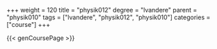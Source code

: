+++
weight = 120
title = "physik012"
degree = "lvandere"
parent = "physik010"
tags = ["lvandere", "physik012", "physik010"]
categories = ["course"]
+++

{{< genCoursePage >}}
